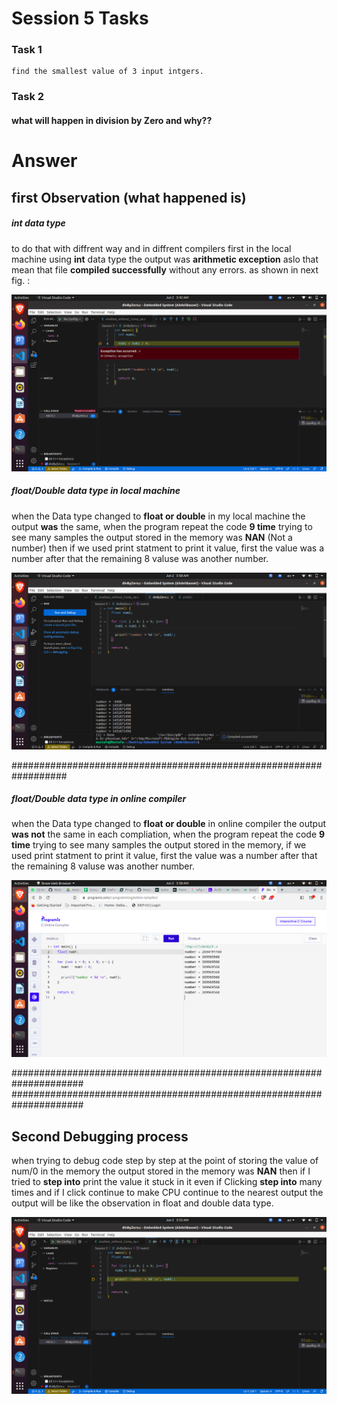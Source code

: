 # Session 5 Tasks

### Task 1

    find the smallest value of 3 input intgers.

### Task 2

#### what will happen in division by **Zero** and why??

# Answer

## first Observation (what happened is)

##### int data type

to do that with diffrent way and in diffrent compilers first in the local machine using **int** data type the output was **arithmetic exception** aslo that mean that file **compiled successfully** without any errors. as shown in next fig. :

![Alt text](Screenshot%20from%202023-06-02%2003-42-12.png)

##### float/Double data type in local machine

when the Data type changed to **float or double** in my local machine the output **was** the same, when the program repeat the code **9 time** trying to see many samples the output stored in the memory was **NAN** (Not a number) then if we used print statment to print it value, first the value was a number after that the remaining 8 valuse was another number.

![Alt text](Screenshot%20from%202023-06-02%2003-58-39.png)

##################################################################

##### float/Double data type in online compiler

when the Data type changed to **float or double** in online compiler the output **was not** the same in each compliation, when the program repeat the code **9 time** trying to see many samples the output stored in the memory,  if we used print statment to print it value, first the value was a number after that the remaining 8 valuse was another number.

![Alt text](Screenshot%20from%202023-06-02%2003-58-01.png)

#####################################################################
#####################################################################

## Second Debugging process

when trying to debug code step by step at the point of storing the value of num/0 in the memory the output stored in the memory was **NAN**  then if I tried to **step into** print the value it stuck in it even if Clicking **step into** many times and if I click continue to make CPU continue to the nearest output the output will be like the observation in float and double data type.

![Alt text](Screenshot%20from%202023-06-02%2003-53-36.png)
